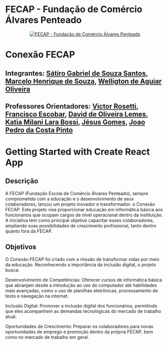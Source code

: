 # FECAP - Fundação de Comércio Álvares Penteado

<p align="center">
<a href= "https://www.fecap.br/"><img src="https://encrypted-tbn0.gstatic.com/images?q=tbn:ANd9GcRhZPrRa89Kma0ZZogxm0pi-tCn_TLKeHGVxywp-LXAFGR3B1DPouAJYHgKZGV0XTEf4AE&usqp=CAU" alt="FECAP - Fundação de Comércio Álvares Penteado" border="0"></a>
</p>

# Conexão FECAP

## Integrantes: <a href="">Sátiro Gabriel de Souza Santos</a>, <a href="">Marcelo Henrique de Souza</a>, <a href="">Welligton de Aguiar Oliveira</a>

## Professores Orientadores: <a href="https://www.linkedin.com/in/victorbarq/">Victor Rosetti</a>, <a href="https://www.linkedin.com/in/francisco-escobar/">Francisco Escobar</a>, <a href="https://www.linkedin.com/in/dolemes/">David de Oliveira Lemes</a>, <a href="https://www.linkedin.com/in/katia-bossi/">Katia Milani Lara Bossi</a>, <a href="https://www.linkedin.com/in/jésus-gomes-83b769108/">Jésus Gomes</a>,  <a href="#">Joao Pedro da Costa Pinto</a>
# Getting Started with Create React App

## Descrição

A FECAP (Fundação Escola de Comércio Álvares Penteado), sempre comprometida com a educação e o desenvolvimento de seus colaboradores, lançou um projeto inovador e transformador: o Conexão FECAP. Este projeto visa proporcionar educação em informática básica aos funcionários que ocupam cargos de nível operacional dentro da instituição. A iniciativa tem como principal objetivo capacitar esses colaboradores, ampliando suas possibilidades de crescimento profissional, tanto dentro quanto fora da FECAP.

## Objetivos

O Conexão FECAP foi criado com a missão de transformar vidas por meio da educação. Reconhecendo a importância da inclusão digital, o projeto busca:

Desenvolvimento de Competências: Oferecer cursos de informática básica que abranjam desde a introdução ao uso do computador até habilidades mais avançadas, como o uso de planilhas eletrônicas, processamento de texto e navegação na internet.

Inclusão Digital: Promover a inclusão digital dos funcionários, permitindo que eles acompanhem as demandas tecnológicas do mercado de trabalho atual.

Oportunidades de Crescimento: Preparar os colaboradores para novas oportunidades de emprego e promoção dentro da própria FECAP, bem como no mercado de trabalho em geral.
